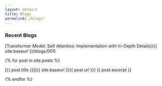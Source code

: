 ```yaml
---
layout: default
title: Blogs 
permalink: /blogs/
---
```


### Recent Blogs

[comment]: <> ([Transformer Model: Self Attentios: Implementation with In-Depth Details]&#40;&#41;)
[Transformer Model: Self Attentios: Implementation with In-Depth Details]({{ site.baseurl }}/blogs/001)

[comment]: <> (![_config.yml]&#40;&#41;)
{% for post in site.posts %}

[{{ post.title }}]({{ site.baseurl }}{{ post.url }})
{{ post.excerpt }}

{% endfor %}
